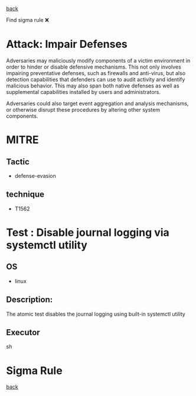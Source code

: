 
[back](../index.md)

Find sigma rule :x: 

# Attack: Impair Defenses 

Adversaries may maliciously modify components of a victim environment in order to hinder or disable defensive mechanisms. This not only involves impairing preventative defenses, such as firewalls and anti-virus, but also detection capabilities that defenders can use to audit activity and identify malicious behavior. This may also span both native defenses as well as supplemental capabilities installed by users and administrators.

Adversaries could also target event aggregation and analysis mechanisms, or otherwise disrupt these procedures by altering other system components.

# MITRE
## Tactic
  - defense-evasion


## technique
  - T1562


# Test : Disable journal logging via systemctl utility
## OS
  - linux


## Description:
The atomic test disables the journal logging using built-in systemctl utility


## Executor
sh

# Sigma Rule


[back](../index.md)
